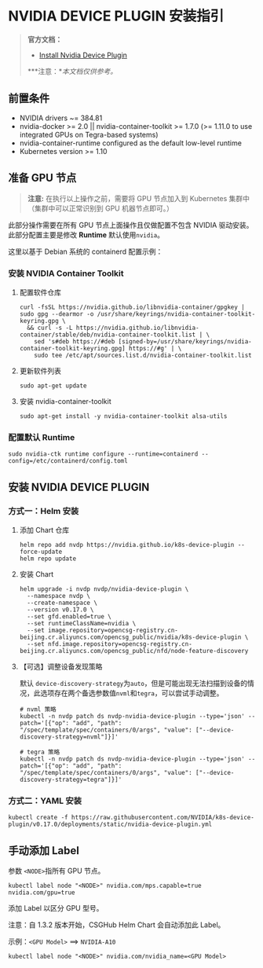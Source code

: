 # NVIDIA DEVICE PLUGIN 安装指引

> **官方文档：**
>
> - [Install Nvidia Device Plugin](https://github.com/NVIDIA/k8s-device-plugin?tab=readme-ov-file)
>
> ***注意：**本文档仅供参考。*

## 前置条件

- NVIDIA drivers ~= 384.81
- nvidia-docker >= 2.0 || nvidia-container-toolkit >= 1.7.0 (>= 1.11.0 to use integrated GPUs on Tegra-based systems)
- nvidia-container-runtime configured as the default low-level runtime
- Kubernetes version >= 1.10

## 准备 GPU 节点

> **注意:** 在执行以上操作之前，需要将 GPU 节点加入到 Kubernetes 集群中（集群中可以正常识别到 GPU 机器节点即可。）

此部分操作需要在所有 GPU 节点上面操作且仅做配置不包含 NVIDIA 驱动安装。此部分配置主要是修改 **Runtime** 默认使用`nvidia`。

这里以基于 Debian 系统的 containerd 配置示例：

### 安装 NVIDIA Container Toolkit

1. 配置软件仓库

    ```shell
    curl -fsSL https://nvidia.github.io/libnvidia-container/gpgkey | sudo gpg --dearmor -o /usr/share/keyrings/nvidia-container-toolkit-keyring.gpg \
      && curl -s -L https://nvidia.github.io/libnvidia-container/stable/deb/nvidia-container-toolkit.list | \
        sed 's#deb https://#deb [signed-by=/usr/share/keyrings/nvidia-container-toolkit-keyring.gpg] https://#g' | \
        sudo tee /etc/apt/sources.list.d/nvidia-container-toolkit.list
    ```

2. 更新软件列表

    ```shell
    sudo apt-get update
    ```

3. 安装 nvidia-container-toolkit

    ```shell
    sudo apt-get install -y nvidia-container-toolkit alsa-utils
    ```

### 配置默认 Runtime

```shell
sudo nvidia-ctk runtime configure --runtime=containerd --config=/etc/containerd/config.toml
```

## 安装 NVIDIA DEVICE PLUGIN

### 方式一：Helm 安装

1. 添加 Chart 仓库

    ```shell
    helm repo add nvdp https://nvidia.github.io/k8s-device-plugin --force-update
    helm repo update
    ```

2. 安装 Chart

    ```shell
    helm upgrade -i nvdp nvdp/nvidia-device-plugin \
      --namespace nvdp \
      --create-namespace \
      --version v0.17.0 \
      --set gfd.enabled=true \
      --set runtimeClassName=nvidia \
      --set image.repository=opencsg-registry.cn-beijing.cr.aliyuncs.com/opencsg_public/nvidia/k8s-device-plugin \
      --set nfd.image.repository=opencsg-registry.cn-beijing.cr.aliyuncs.com/opencsg_public/nfd/node-feature-discovery
    ```

3. 【可选】调整设备发现策略

    默认 `device-discovery-strategy`为`auto`，但是可能出现无法扫描到设备的情况，此选项存在两个备选参数值`nvml`和`tegra`，可以尝试手动调整。

    ```shell
    # nvml 策略
    kubectl -n nvdp patch ds nvdp-nvidia-device-plugin --type='json' --patch='[{"op": "add", "path": "/spec/template/spec/containers/0/args", "value": ["--device-discovery-strategy=nvml"]}]'
    
    # tegra 策略
    kubectl -n nvdp patch ds nvdp-nvidia-device-plugin --type='json' --patch='[{"op": "add", "path": "/spec/template/spec/containers/0/args", "value": ["--device-discovery-strategy=tegra"]}]'
    ```

### 方式二：YAML 安装

```shell
kubectl create -f https://raw.githubusercontent.com/NVIDIA/k8s-device-plugin/v0.17.0/deployments/static/nvidia-device-plugin.yml
```

## 手动添加 Label

参数 `<NODE>`指所有 GPU 节点。

```shell
kubectl label node "<NODE>" nvidia.com/mps.capable=true nvidia.com/gpu=true
```

添加 Label 以区分 GPU 型号。

注意：自 1.3.2 版本开始，CSGHub Helm Chart 会自动添加此 Label。

示例：`<GPU Model>` ==> `NVIDIA-A10`

```shell
kubectl label node "<NODE>" nvidia.com/nvidia_name=<GPU Model>
```

